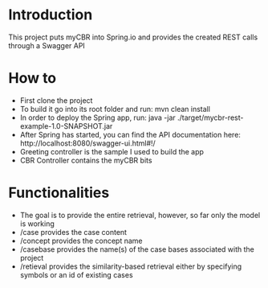 # Introduction

This project puts myCBR into Spring.io and provides the created REST calls through a Swagger API

# How to

* First clone the project 
* To build it go into its root folder and run: mvn clean install
* In order to deploy the Spring app, run: java -jar ./target/mycbr-rest-example-1.0-SNAPSHOT.jar 
* After Spring has started, you can find the API documentation here: http://localhost:8080/swagger-ui.html#!/
 * Greeting controller is the sample I used to build the app
 * CBR Controller contains the myCBR bits

# Functionalities
* The goal is to provide the entire retrieval, however, so far only the model is working
 * /case provides the case content
 * /concept provides the concept name
 * /casebase provides the name(s) of the case bases associated with the project
 * /retieval provides the similarity-based retrieval either by specifying symbols or an id of existing cases